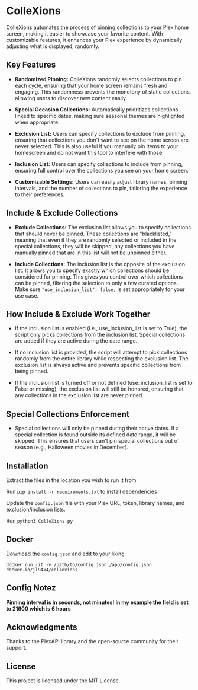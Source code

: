 # ColleXions
ColleXions automates the process of pinning collections to your Plex home screen, making it easier to showcase your favorite content. With customizable features, it enhances your Plex experience by dynamically adjusting what is displayed, randomly.

## Key Features
- **Randomized Pinning:** ColleXions randomly selects collections to pin each cycle, ensuring that your home screen remains fresh and engaging. This randomness prevents the monotony of static collections, allowing users to discover new content easily.

- **Special Occasion Collections:** Automatically prioritizes collections linked to specific dates, making sure seasonal themes are highlighted when appropriate.

- **Exclusion List:** Users can specify collections to exclude from pinning, ensuring that collections you don't want to see on the home screen are never selected. This is also useful if you manually pin items to your homescreen and do not want this tool to interfere with those.

- **Inclusion List:** Users can specify collections to include from pinning, ensuring full control over the collections you see on your home screen.

- **Customizable Settings:** Users can easily adjust library names, pinning intervals, and the number of collections to pin, tailoring the experience to their preferences.

## Include & Exclude Collections

- **Exclude Collections:** The exclusion list allows you to specify collections that should never be pinned. These collections are "blacklisted," meaning that even if they are randomly selected or included in the special collections, they will be skipped, any collections you have manually pinned that are in this list will not be unpinned either.

- **Include Collections:** The inclusion list is the opposite of the exclusion list. It allows you to specify exactly which collections should be considered for pinning. This gives you control over which collections can be pinned, filtering the selection to only a few curated options. Make sure ```"use_inclusion_list": false,``` is set appropriately for your use case.

## How Include & Exclude Work Together 

- If the inclusion list is enabled (i.e., use_inclusion_list is set to True), the script only picks collections from the inclusion list. Special collections are added if they are active during the date range.

- If no inclusion list is provided, the script will attempt to pick collections randomly from the entire library while respecting the exclusion list. The exclusion list is always active and prevents specific collections from being pinned.

- If the inclusion list is turned off or not defined (use_inclusion_list is set to False or missing), the exclusion list will still be honored, ensuring that any collections in the exclusion list are never pinned.

## Special Collections Enforcement

- Special collections will only be pinned during their active dates. If a special collection is found outside its defined date range, it will be skipped.
This ensures that users can't pin special collections out of season (e.g., Halloween movies in December).


## Installation
Extract the files in the location you wish to run it from

Run ```pip install -r requirements.txt``` to install dependencies

Update the ```config.json``` file with your Plex URL, token, library names, and exclusion/inclusion lists. 

Run ```python3 ColleXions.py```

## Docker

Download the ```config.json``` and edit to your liking

```docker run -it -v /path/to/config.json:/app/config.json docker.io/jl94x4/collexions```

## Config Notez

**Pinning interval is in seconds, not minutes! In my example the field is set to 21600 which is 6 hours**

## Acknowledgments
Thanks to the PlexAPI library and the open-source community for their support.

## License
This project is licensed under the MIT License.
